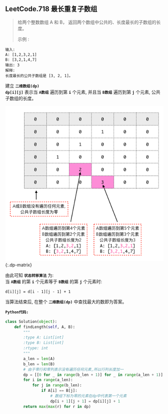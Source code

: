 ## LeetCode.718 最长重复子数组

> 给两个整数数组 A 和 B， 返回两个数组中公共的、长度最长的子数组的长度。
>
> 示例 :
```
输入:
A: [1,2,3,2,1]
B: [3,2,1,4,7]
输出: 3
解释:
长度最长的公共子数组是 [3, 2, 1]。
```

建立 **`二维数组(dp)`**<br>
**`dp[i][j]`** 表示当 **`A数组`** 遍历到第 **`i`** 个元素, 并且当 **`B数组`** 遍历到第 **`j`** 个元素, 公共子数组的长度。

![dp matrix](pic1.png){:.dp-matrix}

由此可知 **`状态转移算法`** 为:<br>
当 **`A数组`** 的第 **`i`** 个元素等于 **`B数组`** 的第 **`j`** 个元素时:

```
d[i][j] = d[i - 1][j - 1] + 1
```

当算法结束后, 在整个 **`二维数组(dp)`** 中查找最大的数即为答案。

**`Python代码:`**

```python
class Solution(object):
    def findLength(self, A, B):
        """
        :type A: List[int]
        :type B: List[int]
        :rtype: int
        """
        a_len = len(A)
        b_len = len(B)
        # 由于零行和零列表示没有遍历任何元素,所以行列长度加一
        dp = [[0 for _ in range(b_len + 1)] for _ in range(a_len + 1)]
        for i in range(a_len):
            for j in range(b_len):
                if A[i] == B[j]:
                    # 数组下标为零的元素在dp中代表第一个元素
                    dp[i + 1][j + 1] = dp[i][j] + 1
        return max(max(r) for r in dp)
```

